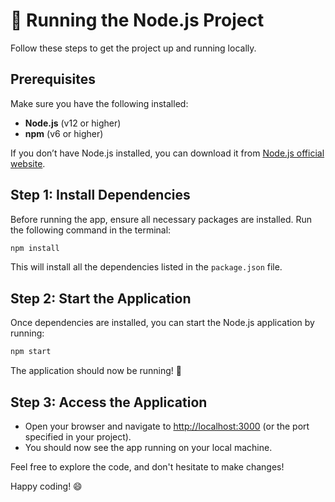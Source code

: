 # 🚀 Running the Node.js Project

Follow these steps to get the project up and running locally.

## Prerequisites

Make sure you have the following installed:
- **Node.js** (v12 or higher)
- **npm** (v6 or higher)

If you don’t have Node.js installed, you can download it from [Node.js official website](https://nodejs.org).

## Step 1: Install Dependencies

Before running the app, ensure all necessary packages are installed. Run the following command in the terminal:

```bash
npm install
```

This will install all the dependencies listed in the `package.json` file.

## Step 2: Start the Application

Once dependencies are installed, you can start the Node.js application by running:

```bash
npm start
```

The application should now be running! 🎉

## Step 3: Access the Application

- Open your browser and navigate to [http://localhost:3000](http://localhost:3000) (or the port specified in your project).
- You should now see the app running on your local machine.

Feel free to explore the code, and don't hesitate to make changes!

Happy coding! 😄
